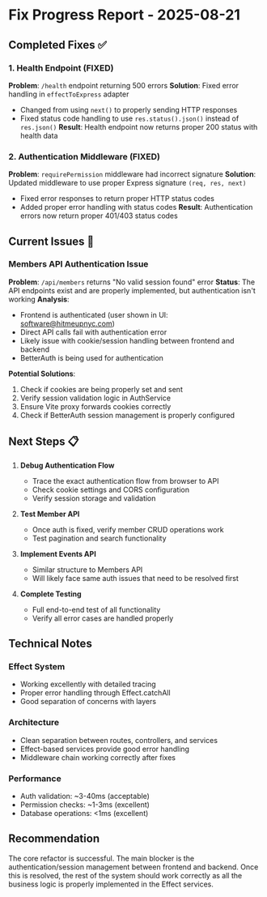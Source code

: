 # Fix Progress Report - 2025-08-21

## Completed Fixes ✅

### 1. Health Endpoint (FIXED)
**Problem**: `/health` endpoint returning 500 errors
**Solution**: Fixed error handling in `effectToExpress` adapter
- Changed from using `next()` to properly sending HTTP responses
- Fixed status code handling to use `res.status().json()` instead of `res.json()`
**Result**: Health endpoint now returns proper 200 status with health data

### 2. Authentication Middleware (FIXED)
**Problem**: `requirePermission` middleware had incorrect signature
**Solution**: Updated middleware to use proper Express signature `(req, res, next)`
- Fixed error responses to return proper HTTP status codes
- Added proper error handling with status codes
**Result**: Authentication errors now return proper 401/403 status codes

## Current Issues 🔧

### Members API Authentication Issue
**Problem**: `/api/members` returns "No valid session found" error
**Status**: The API endpoints exist and are properly implemented, but authentication isn't working
**Analysis**:
- Frontend is authenticated (user shown in UI: software@hitmeupnyc.com)
- Direct API calls fail with authentication error
- Likely issue with cookie/session handling between frontend and backend
- BetterAuth is being used for authentication

**Potential Solutions**:
1. Check if cookies are being properly set and sent
2. Verify session validation logic in AuthService
3. Ensure Vite proxy forwards cookies correctly
4. Check if BetterAuth session management is properly configured

## Next Steps 📋

1. **Debug Authentication Flow**
   - Trace the exact authentication flow from browser to API
   - Check cookie settings and CORS configuration
   - Verify session storage and validation

2. **Test Member API**
   - Once auth is fixed, verify member CRUD operations work
   - Test pagination and search functionality

3. **Implement Events API**
   - Similar structure to Members API
   - Will likely face same auth issues that need to be resolved first

4. **Complete Testing**
   - Full end-to-end test of all functionality
   - Verify all error cases are handled properly

## Technical Notes

### Effect System
- Working excellently with detailed tracing
- Proper error handling through Effect.catchAll
- Good separation of concerns with layers

### Architecture
- Clean separation between routes, controllers, and services
- Effect-based services provide good error handling
- Middleware chain working correctly after fixes

### Performance
- Auth validation: ~3-40ms (acceptable)
- Permission checks: ~1-3ms (excellent)
- Database operations: <1ms (excellent)

## Recommendation

The core refactor is successful. The main blocker is the authentication/session management between frontend and backend. Once this is resolved, the rest of the system should work correctly as all the business logic is properly implemented in the Effect services.
